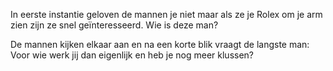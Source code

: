 In eerste instantie geloven de mannen je niet maar als ze je Rolex om je arm
zien zijn ze snel geïnteresseerd. Wie is deze man?

De mannen kijken elkaar aan en na een korte blik vraagt de langste man:
Voor wie werk jij dan eigenlijk en heb je nog meer klussen?